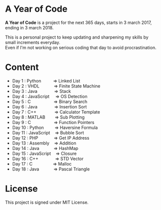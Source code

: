 # A Year of Code

**A Year of Code** is a project for the next 365 days, starts in 3 march 2017, ending in 3 march 2018.

This is a personal project to keep updating and sharpening my skills by small increments everyday. <br/>
Even if I'm not working on serious coding that day to avoid procrastination.

# Content

- Day 1  : Python&nbsp;&nbsp;&nbsp;&nbsp;&nbsp;&nbsp;&nbsp;&nbsp;&nbsp;&nbsp;=>  Linked List 
- Day 2  : VHDL&nbsp;&nbsp;&nbsp;&nbsp;&nbsp;&nbsp;&nbsp;&nbsp;&nbsp;&nbsp;&nbsp;&nbsp;=>  Finite State Machine 
- Day 3  : Java&nbsp;&nbsp;&nbsp;&nbsp;&nbsp;&nbsp;&nbsp;&nbsp;&nbsp;&nbsp;&nbsp;&nbsp;&nbsp;&nbsp;=>  Stack 
- Day 4  : JavaScript&nbsp;&nbsp;&nbsp;&nbsp;&nbsp;=>  OS Detection
- Day 5  : C&nbsp;&nbsp;&nbsp;&nbsp;&nbsp;&nbsp;&nbsp;&nbsp;&nbsp;&nbsp;&nbsp;&nbsp;&nbsp;&nbsp;&nbsp;&nbsp;&nbsp;&nbsp;&nbsp;=> Binary Search
- Day 6  : Java&nbsp;&nbsp;&nbsp;&nbsp;&nbsp;&nbsp;&nbsp;&nbsp;&nbsp;&nbsp;&nbsp;&nbsp;&nbsp;&nbsp;=>  Insertion Sort
- Day 7  : C++&nbsp;&nbsp;&nbsp;&nbsp;&nbsp;&nbsp;&nbsp;&nbsp;&nbsp;&nbsp;&nbsp;&nbsp;&nbsp;&nbsp;&nbsp;=>  Calculator Template
- Day 8  : MATLAB&nbsp;&nbsp;&nbsp;&nbsp;&nbsp;&nbsp;&nbsp;&nbsp;=>  Sub Plotting
- Day 9  : C&nbsp;&nbsp;&nbsp;&nbsp;&nbsp;&nbsp;&nbsp;&nbsp;&nbsp;&nbsp;&nbsp;&nbsp;&nbsp;&nbsp;&nbsp;&nbsp;&nbsp;&nbsp;&nbsp;=>  Function Pointers 
- Day 10 : Python&nbsp;&nbsp;&nbsp;&nbsp;&nbsp;&nbsp;&nbsp;&nbsp;&nbsp;=>  Haversine Formula 
- Day 11 : JavaScript&nbsp;&nbsp;&nbsp;&nbsp;=>  Bubble Sort
- Day 12 : PHP&nbsp;&nbsp;&nbsp;&nbsp;&nbsp;&nbsp;&nbsp;&nbsp;&nbsp;&nbsp;&nbsp;&nbsp;&nbsp;=>  Get IP Address
- Day 13 : Assembly&nbsp;&nbsp;&nbsp;&nbsp;=>  Addition
- Day 14 : Java&nbsp;&nbsp;&nbsp;&nbsp;&nbsp;&nbsp;&nbsp;&nbsp;&nbsp;&nbsp;&nbsp;&nbsp;=>  HashMap
- Day 15 : JavaScript&nbsp;&nbsp;&nbsp;&nbsp;=>  Closure
- Day 16 : C++&nbsp;&nbsp;&nbsp;&nbsp;&nbsp;&nbsp;&nbsp;&nbsp;&nbsp;&nbsp;&nbsp;&nbsp;&nbsp;&nbsp;=>  STD Vector
- Day 17 : C&nbsp;&nbsp;&nbsp;&nbsp;&nbsp;&nbsp;&nbsp;&nbsp;&nbsp;&nbsp;&nbsp;&nbsp;&nbsp;&nbsp;&nbsp;&nbsp;&nbsp;=>  Malloc
- Day 18 : Java&nbsp;&nbsp;&nbsp;&nbsp;&nbsp;&nbsp;&nbsp;&nbsp;&nbsp;&nbsp;&nbsp;&nbsp;=>  Pascal Triangle


# License

This project is signed under MIT License.
